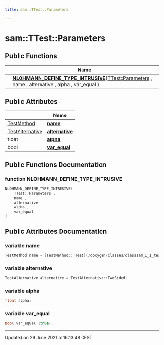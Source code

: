 ```yaml
---
title: sam::TTest::Parameters

---
```


# sam::TTest::Parameters



## Public Functions

|                | Name           |
| -------------- | -------------- |
| | **[NLOHMANN_DEFINE_TYPE_INTRUSIVE](/doxygen/Classes/structsam_1_1_t_test_1_1_parameters/#function-nlohmann_define_type_intrusive)**([TTest::Parameters](/doxygen/Classes/structsam_1_1_t_test_1_1_parameters/) , name , alternative , alpha , var_equal ) |

## Public Attributes

|                | Name           |
| -------------- | -------------- |
| [TestMethod](/doxygen/Classes/classsam_1_1_test_strategy/#enum-testmethod) | **[name](/doxygen/Classes/structsam_1_1_t_test_1_1_parameters/#variable-name)**  |
| [TestAlternative](/doxygen/Classes/classsam_1_1_test_strategy/#enum-testalternative) | **[alternative](/doxygen/Classes/structsam_1_1_t_test_1_1_parameters/#variable-alternative)**  |
| float | **[alpha](/doxygen/Classes/structsam_1_1_t_test_1_1_parameters/#variable-alpha)**  |
| bool | **[var_equal](/doxygen/Classes/structsam_1_1_t_test_1_1_parameters/#variable-var_equal)**  |

## Public Functions Documentation

### function NLOHMANN_DEFINE_TYPE_INTRUSIVE

```cpp
NLOHMANN_DEFINE_TYPE_INTRUSIVE(
    TTest::Parameters ,
    name ,
    alternative ,
    alpha ,
    var_equal 
)
```


## Public Attributes Documentation

### variable name

```cpp
TestMethod name = [TestMethod::TTest](/doxygen/Classes/classsam_1_1_test_strategy/#enumvalue-ttest);
```


### variable alternative

```cpp
TestAlternative alternative = TestAlternative::TwoSided;
```


### variable alpha

```cpp
float alpha;
```


### variable var_equal

```cpp
bool var_equal {true};
```


-------------------------------

Updated on 29 June 2021 at 16:13:48 CEST